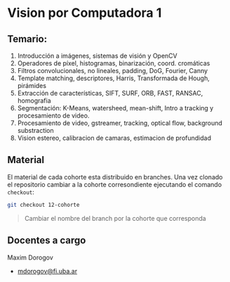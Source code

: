 # Vision por Computadora 1

## Temario:

1. Introducción a imágenes, sistemas de visión y OpenCV
1. Operadores de píxel, histogramas, binarización, coord. cromáticas
1. Filtros convolucionales, no lineales, padding, DoG, Fourier, Canny
1. Template matching, descriptores, Harris, Transformada de Hough, pirámides
1. Extracción de características, SIFT, SURF, ORB, FAST, RANSAC, homografia
1. Segmentación: K-Means, watersheed, mean-shift, Intro a tracking y procesamiento de video.
1. Procesamiento de video, gstreamer, tracking, optical flow, background substraction
1. Vision estereo, calibracion de camaras, estimacion de profundidad

## Material

El material de cada cohorte esta distribuido en branches. Una vez clonado el repositorio cambiar a la cohorte corresondiente ejecutando el comando `checkout`:

```bash
git checkout 12-cohorte
```
>Cambiar el nombre del branch por la cohorte que corresponda

## Docentes a cargo

Maxim Dorogov
* mdorogov@fi.uba.ar
